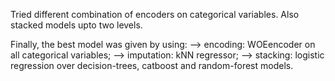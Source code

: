 Tried different combination of encoders on categorical variables.
Also stacked models upto two levels.

Finally, the best model was given by using:
--> encoding: WOEencoder on all categorical variables;
--> imputation: kNN regressor;
--> stacking: logistic regression over decision-trees, catboost and random-forest models.
